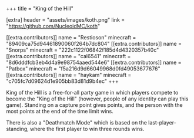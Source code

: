 +++
title = "King of the Hill"

[extra]
header = "assets/images/koth.png"
link = "https://github.com/NucleoidMC/koth"

[[extra.contributors]]
name = "Restioson"
minecraft = "89409ca75d94461890060f264b7dc804"
[[extra.contributors]]
name = "Snorps"
minecraft = "222c1122f06842f185d4d4320357b40c"
[[extra.contributors]]
name = "cal6541"
minecraft = "8d6dddfcb3eb4d4a9e98754aaed544e6"
[[extra.contributors]]
name = "Patbox"
minecraft = "f5a216d9d66049968d0fd49053677676"
[[extra.contributors]]
name = "haykam"
minecraft = "c705fc7d09624d1e905bb83d81d9b4ec"
+++

King of the Hill is a free-for-all party game in which players compete to become the "King of the Hill" (however, people of any identity can play this game). Standing on a capture point gives points, and the person with the most points at the end of the time limit wins. 

There is also a "Deathmatch Mode" which is based on the last-player-standing, where the first player to win three rounds wins. 
